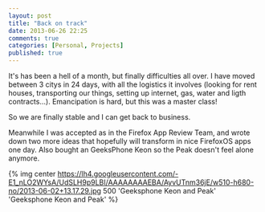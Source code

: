 ```yaml
---
layout: post
title: "Back on track"
date: 2013-06-26 22:25
comments: true
categories: [Personal, Projects]
published: true
---
```


It's has been a hell of a month, but finally difficulties all over. I have moved between 3 citys in 24 days, with all the logistics it involves (looking for rent houses, transporting our things, setting up internet, gas, water and ligth contracts...). Emancipation is hard, but this was a master class!

So we are finally stable and I can get back to business.

Meanwhile I was accepted as in the Firefox App Review Team, and wrote down two more ideas that hopefully will transform in nice FirefoxOS apps one day. Also bought an GeeksPhone Keon so the Peak doesn't feel alone anymore.


{% img center https://lh4.googleusercontent.com/-E1_nLO2WYsA/UdSLH9p9LBI/AAAAAAAAEBA/AyvUTnm36jE/w510-h680-no/2013-06-02+13.17.29.jpg 500 'Geeksphone Keon and Peak' 'Geeksphone Keon and Peak' %}
